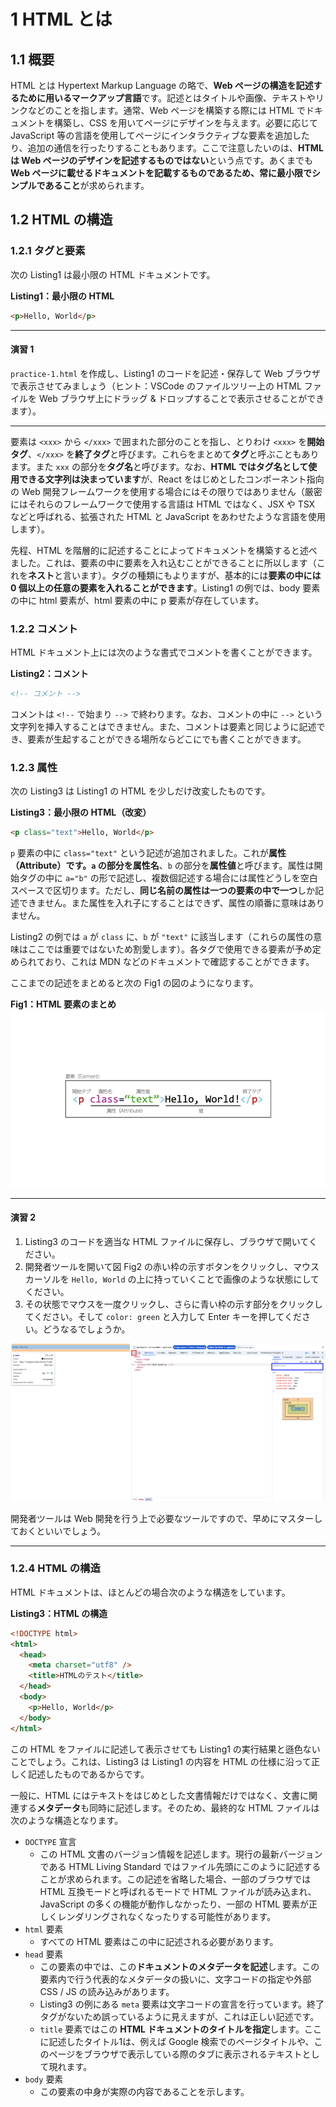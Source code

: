 # 1 HTML とは

## 1.1 概要

HTML とは Hypertext Markup Language の略で、**Web ページの構造を記述するために用いるマークアップ言語**です。記述とはタイトルや画像、テキストやリンクなどのことを指します。通常、Web ページを構築する際には HTML でドキュメントを構築し、CSS を用いてページにデザインを与えます。必要に応じて JavaScript 等の言語を使用してページにインタラクティブな要素を追加したり、追加の通信を行ったりすることもあります。ここで注意したいのは、**HTML は Web ページのデザインを記述するものではない**という点です。あくまでも **Web ページに載せるドキュメントを記載するものであるため、常に最小限でシンプルであること**が求められます。

## 1.2 HTML の構造

### 1.2.1 タグと要素

次の Listing1 は最小限の HTML ドキュメントです。

**Listing1：最小限の HTML**

```html
<p>Hello, World</p>
```

---

#### 演習 1

`practice-1.html` を作成し、Listing1 のコードを記述・保存して Web ブラウザで表示させてみましょう（ヒント：VSCode のファイルツリー上の HTML ファイルを Web ブラウザ上にドラッグ & ドロップすることで表示させることができます）。

---

要素は `<xxx>` から `</xxx>` で囲まれた部分のことを指し、とりわけ `<xxx>` を**開始タグ**、`</xxx>` を**終了タグ**と呼びます。これらをまとめて**タグ**と呼ぶこともあります。また `xxx` の部分を**タグ名**と呼びます。なお、**HTML ではタグ名として使用できる文字列は決まっています**が、React をはじめとしたコンポーネント指向の Web 開発フレームワークを使用する場合にはその限りではありません（厳密にはそれらのフレームワークで使用する言語は HTML ではなく、JSX や TSX などと呼ばれる、拡張された HTML と JavaScript をあわせたような言語を使用します）。

先程、HTML を階層的に記述することによってドキュメントを構築すると述べました。これは、要素の中に要素を入れ込むことができることに所以します（これを**ネスト**と言います）。タグの種類にもよりますが、基本的には**要素の中には 0 個以上の任意の要素を入れることができます**。Listing1 の例では、body 要素の中に html 要素が、html 要素の中に p 要素が存在しています。

### 1.2.2 コメント

HTML ドキュメント上には次のような書式でコメントを書くことができます。

**Listing2：コメント**

```html
<!-- コメント -->
```

コメントは `<!--` で始まり `-->` で終わります。なお、コメントの中に `-->` という文字列を挿入することはできません。また、コメントは要素と同じように記述でき、要素が生起することができる場所ならどこにでも書くことができます。

### 1.2.3 属性

次の Listing3 は Listing1 の HTML を少しだけ改変したものです。

**Listing3：最小限の HTML（改変）**

```html
<p class="text">Hello, World</p>
```

`p` 要素の中に `class="text"` という記述が追加されました。これが**属性（Attribute）**です。`a` の部分を**属性名**、`b` の部分を**属性値**と呼びます。属性は開始タグの中に `a="b"` の形で記述し、複数個記述する場合には属性どうしを空白スペースで区切ります。ただし、**同じ名前の属性は一つの要素の中で一つ**しか記述できません。また属性を入れ子にすることはできず、属性の順番に意味はありません。

Listing2 の例では `a` が `class` に、`b` が `"text"` に該当します（これらの属性の意味はここでは重要ではないため割愛します）。各タグで使用できる要素が予め定められており、これは MDN などのドキュメントで確認することができます。

ここまでの記述をまとめると次の Fig1 の図のようになります。

**Fig1：HTML 要素のまとめ**
![HTML 要素のまとめ](_images/html.png)

---

#### 演習 2

1. Listing3 のコードを適当な HTML ファイルに保存し、ブラウザで開いてください。
2. 開発者ツールを開いて図 Fig2 の赤い枠の示すボタンをクリックし、マウスカーソルを `Hello, World` の上に持っていくことで画像のような状態にしてください。
3. その状態でマウスを一度クリックし、さらに青い枠の示す部分をクリックしてください。そして `color: green` と入力して Enter キーを押してください。どうなるでしょうか。

![演習2の画像](../handouts/_images/practice1.png)

開発者ツールは Web 開発を行う上で必要なツールですので、早めにマスターしておくといいでしょう。

---

### 1.2.4 HTML の構造

HTML ドキュメントは、ほとんどの場合次のような構造をしています。

**Listing3：HTML の構造**

```html
<!DOCTYPE html>
<html>
  <head>
    <meta charset="utf8" />
    <title>HTMLのテスト</title>
  </head>
  <body>
    <p>Hello, World</p>
  </body>
</html>
```

この HTML をファイルに記述して表示させても Listing1 の実行結果と遜色ないことでしょう。これは、Listing3 は Listing1 の内容を HTML の仕様に沿って正しく記述したものであるからです。

一般に、HTML にはテキストをはじめとした文書情報だけではなく、文書に関連する**メタデータ**も同時に記述します。そのため、最終的な HTML ファイルは次のような構造となります。

- `DOCTYPE` 宣言
  - この HTML 文書のバージョン情報を記述します。現行の最新バージョンである HTML Living Standard ではファイル先頭にこのように記述することが求められます。この記述を省略した場合、一部のブラウザでは HTML 互換モードと呼ばれるモードで HTML ファイルが読み込まれ、JavaScript の多くの機能が動作しなかったり、一部の HTML 要素が正しくレンダリングされなくなったりする可能性があります。
- `html` 要素
  - すべての HTML 要素はこの中に記述される必要があります。
- `head` 要素
  - この要素の中では、この**ドキュメントのメタデータを記述**します。この要素内で行う代表的なメタデータの扱いに、文字コードの指定や外部 CSS / JS の読み込みがあります。
  - Listing3 の例にある `meta` 要素は文字コードの宣言を行っています。終了タグがないため誤っているように見えますが、これは正しい記述です。
  - `title` 要素ではこの **HTML ドキュメントのタイトルを指定**します。ここに記述したタイトル1は、例えば Google 検索でのページタイトルや、このページをブラウザで表示している際のタブに表示されるテキストとして現れます。
- `body` 要素
  - この要素の中身が実際の内容であることを示します。